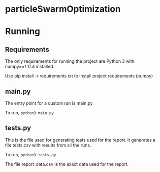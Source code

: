 # particleSwarmOptimization

# Running

## Requirements 
The only requirements for running the project are Python 3 with numpy==1.17.4 installed.

Use pip install -r requirements.txt to install project requirements (numpy)

## main.py
The entry point for a custom run is main.py

To run, `python3 main.py`

## tests.py
This is the file used for generating tests used for the report. It generates a file tests.csv with results from all the runs.

To run, `python3 tests.py`

The file report_data.csv is the exact data used for the report.

